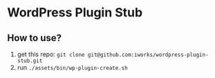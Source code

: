 # WordPress Plugin Stub

## How to use?

1. get this repo: `git clone git@github.com:iworks/wordpress-plugin-stub.git`
2. run `./assets/bin/wp-plugin-create.sh`
